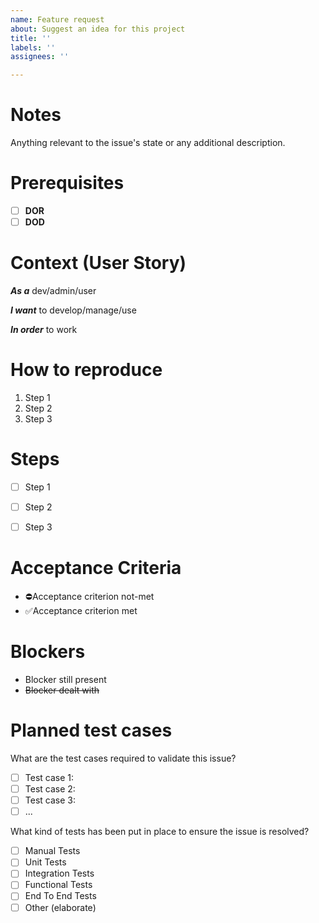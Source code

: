 ```yaml
---
name: Feature request
about: Suggest an idea for this project
title: ''
labels: ''
assignees: ''

---
```


# ️Notes

Anything relevant to the issue's state or any additional description.

# Prerequisites

- [ ] **DOR**
- [ ] **DOD**

# Context (User Story)

***As a*** dev/admin/user

***I want*** to develop/manage/use

***In order*** to work

# How to reproduce

1. Step 1
2. Step 2
3. Step 3

# Steps 

- [ ] Step 1
- [ ] Step 2
- [ ] Step 3


# Acceptance Criteria

- ⛔Acceptance criterion not-met
- ✅Acceptance criterion met


# Blockers

- Blocker still present
- ~~Blocker dealt with~~

# Planned test cases

What are the test cases required to validate this issue?

- [ ] Test case 1:
- [ ] Test case 2:
- [ ] Test case 3:
- [ ] ...

What kind of tests has been put in place to ensure the issue is resolved?

- [ ] Manual Tests
- [ ] Unit Tests
- [ ] Integration Tests
- [ ] Functional Tests
- [ ] End To End Tests
- [ ] Other (elaborate)
